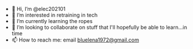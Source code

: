 - 👋 Hi, I’m @elec202101
- 👀 I’m interested in retraining in tech
- 🌱 I’m currently learning the ropes
- 💞️ I’m looking to collaborate on stuff that I'll hopefully be able to learn...in time
- 📫 How to reach me: email bluelena1972@gmail.com

<!---
elec202101/elec202101 is a ✨ special ✨ repository because its `README.md` (this file) appears on your GitHub profile.
You can click the Preview link to take a look at your changes.
--->
